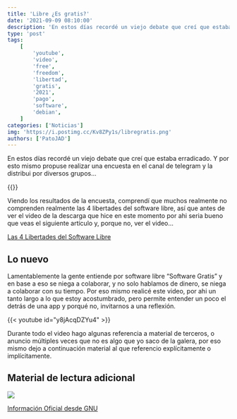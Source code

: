 ```yaml
---
title: 'Libre ¿Es gratis?'
date: '2021-09-09 08:10:00'
description: 'En estos días recordé un viejo debate que creí que estaba erradicado. Y por esto mismo propuse realizar una encuesta en el canal de telegram y la distribui por diversos grupos...'
type: 'post'
tags:
    [
        'youtube',
        'video',
        'free',
        'freedom',
        'libertad',
        'gratis',
        '2021',
        'pago',
        'software',
        'debian',
    ]
categories: ['Noticias']
img: 'https://i.postimg.cc/Kv8ZPy1s/libregratis.png'
authors: ['PatoJAD']
---
```


En estos días recordé un viejo debate que creí que estaba erradicado. Y por esto mismo propuse realizar una encuesta en el canal de telegram y la distribui por diversos grupos...

{{<tgcita post="PatoJADBlog/379" color="8B01CC" >}}

Viendo los resultados de la encuesta, comprendí que muchos realmente no comprenden realmente las 4 libertades del software libre, así que antes de ver el video de la descarga que hice en este momento por ahi seria bueno que veas el siguiente artículo y, porque no, ver el video...

[Las 4 Libertades del Software Libre](/post/2021/03/las-4-libertades-del-software-libre/)

## Lo nuevo

Lamentablemente la gente entiende por software libre “Software Gratis” y en base a eso se niega a colaborar, y no solo hablamos de dinero, se niega a colaborar con su tiempo. Por eso mismo realicé este video, por ahi un tanto largo a lo que estoy acostumbrado, pero permite entender un poco el detrás de una app y porqué no, invitarnos a una reflexión.

{{< youtube id="y8jAcqDZYu4" >}}

Durante todo el video hago algunas referencia a material de terceros, o anuncio múltiples veces que no es algo que yo saco de la galera, por eso mismo dejo a continuación material al que referencio explícitamente o implícitamente.

## Material de lectura adicional

![](https://i.postimg.cc/QC9wNS4s/photo-2021-09-08-09-29-33.webp)

[Información Oficial desde GNU](https://www.gnu.org/philosophy/selling.html)
